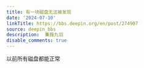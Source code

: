 ```yaml
---
title: 有一块磁盘无法被发现
date: '2024-07-10'
linkTitle: https://bbs.deepin.org/en/post/274907
source: deepin_bbs
description:  蒹葭九羽 
disable_comments: true
---
```

以前所有磁盘都能正常
